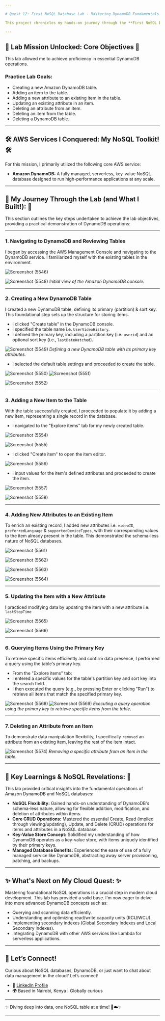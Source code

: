 ```yaml
---

# Quest 12: First NoSQL Database Lab - Mastering DynamoDB Fundamentals 📊🚀 

This project chronicles my hands-on journey through the **First NoSQL Database** lab, where I gained practical experience with Amazon DynamoDB. This lab focuses on understanding the core concepts and fundamental operations of a NoSQL database, specifically through creating, manipulating, and managing data within DynamoDB tables.

---
```


## 🎯 Lab Mission Unlocked: Core Objectives 🎯

This lab allowed me to achieve proficiency in essential DynamoDB operations.

### Practice Lab Goals:
* Creating a new Amazon DynamoDB table.
* Adding an item to the table.
* Adding a new attribute to an existing item in the table.
* Updating an existing attribute in an item.
* Deleting an attribute from an item.
* Deleting an item from the table.
* Deleting a DynamoDB table.

---

## 🛠️ AWS Services I Conquered: My NoSQL Toolkit! 🛠️

For this mission, I primarily utilized the following core AWS service:
* **Amazon DynamoDB:** A fully managed, serverless, key-value NoSQL database designed to run high-performance applications at any scale.

---

## 🚀 My Journey Through the Lab (and What I Built!): 🚀

This section outlines the key steps undertaken to achieve the lab objectives, providing a practical demonstration of DynamoDB operations:

---

### 1. Navigating to DynamoDB and Reviewing Tables

I began by accessing the AWS Management Console and navigating to the DynamoDB service. I familiarized myself with the existing tables in the environment.

![Screenshot (5546)](https://github.com/user-attachments/assets/4d3baa75-61b6-4941-9575-8f131125d0e2)

![Screenshot (5548)](https://github.com/user-attachments/assets/96b4ea45-7cd4-4383-9159-63421050b6a8)
*Initial view of the Amazon DynamoDB console.*

---

### 2. Creating a New DynamoDB Table

I created a new DynamoDB table, defining its primary (partition) & sort key. This foundational step sets up the structure for storing items.
* I clicked "Create table" in the DynamoDB console.
* I specified the table name i.e. `UserVideoHistory`.
* I defined the primary key, including a partition key (i.e. `userid`) and an optional sort key (i.e., `lastDateWatched`).

![Screenshot (5549)](https://github.com/user-attachments/assets/34f55041-a98b-4504-b0d0-81c7e36afaf6)
*Defining a new DynamoDB table with its primary key attributes.*
   
* I selected the default table settings and proceeded to create the table.

![Screenshot (5550)](https://github.com/user-attachments/assets/f788ce33-1dd1-4f5b-a21e-f6173a2c3b88)
![Screenshot (5551)](https://github.com/user-attachments/assets/21efd6b8-44e2-4ba2-8ff8-75e688de1874)

![Screenshot (5552)](https://github.com/user-attachments/assets/aaa34244-4162-463c-8857-36368cc26f40)

---

### 3. Adding a New Item to the Table

With the table successfully created, I proceeded to populate it by adding a new item, representing a single record in the database.
* I navigated to the "Explore items" tab for my newly created table.

![Screenshot (5554)](https://github.com/user-attachments/assets/b31e2dda-5a52-4b63-9980-54989e7b4ce9)

![Screenshot (5555)](https://github.com/user-attachments/assets/ee373756-29f0-4a63-86a1-57dcb0b49f73)

* I clicked "Create item" to open the item editor.

![Screenshot (5556)](https://github.com/user-attachments/assets/d820e266-d295-4fcf-8614-b83d2b7bfce9)

* I input values for the item's defined attributes and proceeded to create the item.

![Screenshot (5557)](https://github.com/user-attachments/assets/61660fef-c42d-40c3-8b42-373969b96b9b)

![Screenshot (5558)](https://github.com/user-attachments/assets/e782d095-fcee-45c6-929e-ba2a9deefbdf)

---

### 4. Adding New Attributes to an Existing Item

To enrich an existing record, I added new attributes i.e. `videoID`, `preferredLanguage` & `supportedDeviceTypes`, with their corresponding values to the item already present in the table. This demonstrated the schema-less nature of NoSQL databases.

![Screenshot (5561)](https://github.com/user-attachments/assets/35bfb7ea-d8f2-49c2-ae28-51f082413d62)

![Screenshot (5562)](https://github.com/user-attachments/assets/96bfdc73-2b7b-4369-ae84-090692cdb189)

![Screenshot (5563)](https://github.com/user-attachments/assets/1418bc72-3d52-4f06-b5a4-434c28368b6e)

![Screenshot (5564)](https://github.com/user-attachments/assets/fab37d3e-7a9c-45c6-ae92-5098898a382f)

---

### 5. Updating the Item with a New Attribute

I practiced modifying data by updating the item with a new attribute i.e. `lastStopTime`

![Screenshot (5565)](https://github.com/user-attachments/assets/d91530b5-30c5-4646-a9f2-da4a83bfe5fa)

![Screenshot (5566)](https://github.com/user-attachments/assets/b7418f9f-fa60-4cf3-9870-a3cdd67376d0)

---

### 6. Querying Items Using the Primary Key

To retrieve specific items efficiently and confirm data presence, I performed a query using the table's primary key.
* From the "Explore items" tab:
* I entered a specific values for the table's partition key and sort key into the search field.
* I then executed the query (e.g., by pressing Enter or clicking "Run") to retrieve all items that match the specified primary key.

![Screenshot (5568)](https://github.com/user-attachments/assets/dc759eff-b324-4267-86c3-c8f8b7752277)
![Screenshot (5569)](https://github.com/user-attachments/assets/cf7d9402-d698-40db-bb67-25b2b9a5e764)
*Executing a query operation using the primary key to retrieve specific items from the table.*

---

### 7. Deleting an Attribute from an Item

To demonstrate data manipulation flexibility, I specifically `removed` an attribute from an existing item, leaving the rest of the item intact.

![Screenshot (5574)](https://github.com/user-attachments/assets/fe7ef154-0bb8-4f5f-ab83-971e17aef874)
*Removing a specific attribute from an item in the table.*

---

## 🔑 Key Learnings & NoSQL Revelations: 🔑

This lab provided critical insights into the fundamental operations of Amazon DynamoDB and NoSQL databases:

* **NoSQL Flexibility:** Gained hands-on understanding of DynamoDB's schema-less nature, allowing for flexible addition, modification, and deletion of attributes within items.
* **Core CRUD Operations:** Mastered the essential Create, Read (implied through viewing/updating), Update, and Delete (CRUD) operations for items and attributes in a NoSQL database.
* **Key-Value Store Concept:** Solidified my understanding of how DynamoDB operates as a key-value store, with items uniquely identified by their primary keys.
* **Managed Database Benefits:** Experienced the ease of use of a fully managed service like DynamoDB, abstracting away server provisioning, patching, and backups.

---

## ✨ What's Next on My Cloud Quest: ✨

Mastering foundational NoSQL operations is a crucial step in modern cloud development. This lab has provided a solid base. I'm now eager to delve into more advanced DynamoDB concepts such as:
* Querying and scanning data efficiently.
* Understanding and optimizing read/write capacity units (RCU/WCU).
* Implementing secondary indexes (Global Secondary Indexes and Local Secondary Indexes).
* Integrating DynamoDB with other AWS services like Lambda for serverless applications.

---

## 🤝 Let’s Connect!

Curious about NoSQL databases, DynamoDB, or just want to chat about data management in the cloud? Let’s connect!

* 💼 [LinkedIn Profile](https://www.linkedin.com/in/mercy-ndonga/)
* 🌍 Based in Nairobi, Kenya | Globally curious

---

✨ Diving deep into data, one NoSQL table at a time! 💾☁️✨

---
